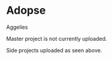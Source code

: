 # Adopse
 Aggelies

Master project is not currently uploaded.

Side projects uploaded as seen above.

